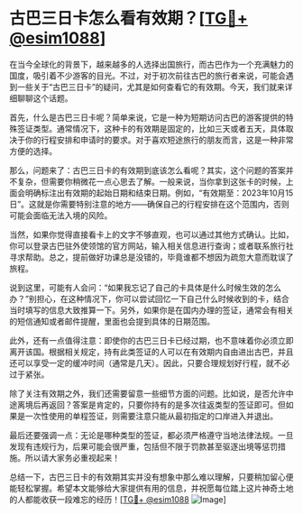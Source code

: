 # 古巴三日卡怎么看有效期？[[TG💪+ @esim1088](https://t.me/s/esim1088)]

在当今全球化的背景下，越来越多的人选择出国旅行，而古巴作为一个充满魅力的国度，吸引着不少游客的目光。不过，对于初次前往古巴的旅行者来说，可能会遇到一些关于“古巴三日卡”的疑问，尤其是如何查看它的有效期。今天，我们就来详细聊聊这个话题。

首先，什么是古巴三日卡呢？简单来说，它是一种为短期访问古巴的游客提供的特殊签证类型。通常情况下，这种卡的有效期是固定的，比如三天或者五天，具体取决于你的行程安排和申请时的要求。对于喜欢短途旅行的朋友而言，这是一种非常方便的选择。

那么，问题来了：古巴三日卡的有效期到底该怎么看呢？其实，这个问题的答案并不复杂，但需要你稍微花一点心思去了解。一般来说，当你拿到这张卡的时候，上面会明确标注出有效期的起始日期和结束日期。例如，“有效期至：2023年10月15日”。这就是你需要特别注意的地方——确保自己的行程安排在这个范围内，否则可能会面临无法入境的风险。

当然，如果你觉得直接看卡上的文字不够直观，也可以通过其他方式确认。比如，你可以登录古巴驻外使领馆的官方网站，输入相关信息进行查询；或者联系旅行社寻求帮助。总之，提前做好功课总是没错的，毕竟谁都不想因为疏忽大意而耽误了旅程。

说到这里，可能有人会问：“如果我忘记了自己的卡具体是什么时候生效的怎么办？”别担心，在这种情况下，你可以尝试回忆一下自己什么时候收到的卡，结合当时填写的信息大致推算一下。另外，如果你是在国内办理的签证，通常会有相关的短信通知或者邮件提醒，里面也会提到具体的日期范围。

此外，还有一点值得注意：即使你的古巴三日卡已经过期，也不意味着你必须立即离开该国。根据相关规定，持有此类签证的人可以在有效期内自由进出古巴，并且还可以享受一定的缓冲时间（通常是几天）。因此，只要合理规划好行程，就不必过于紧张。

除了关注有效期之外，我们还需要留意一些细节方面的问题。比如说，是否允许中途离境后再返回？答案是肯定的，只要你持有的是多次往返类型的签证即可。但如果是一次性使用的单程签证，则需要注意只能从最初指定的口岸进入并退出。

最后还要强调一点：无论是哪种类型的签证，都必须严格遵守当地法律法规。一旦发现有违规行为，后果可能会很严重，包括但不限于罚款甚至驱逐出境等惩罚措施。所以请大家务必重视起来！

总结一下，古巴三日卡的有效期其实并没有想象中那么难以理解，只要稍加留心便能轻松掌握。希望本文能够给大家提供有用的信息，并祝愿每位踏上这片神奇土地的人都能收获一段难忘的经历！[[TG💪+ @esim1088](https://t.me/s/esim1088) ![Image](https://i.postimg.cc/4NQfJmqS/Snipaste-2025-05-13-00-14-12.png)]